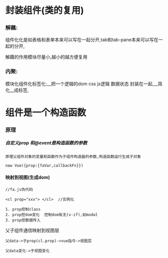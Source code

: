 
# 封装组件(类的复用)

### 解藕:
组件化化是如表格和表单本来可以写在一起分开,tab和tab-pane本来可以写在一起的分开,

解藕的作用模块尽量小,越小的越方便复用

###  内聚:
模块化组件化标签化:__把一个逻辑的dom  css  js逻辑  数据状态 封装在一起,__简化__成标签,

# 组件是一个构造函数

###  原理


##### 自定义prop 和@event是构造函数的参数


```
原理父组件对象的变量和函数作为子组件构造器的参数,构造函数运行生成子对象

new Vue({prop:{faVar,callbackFn}})

```
#### 映射到视图(生成dom)


```
//fa.js伪代码

<cl prop="xxx"> </cl>  //实例化

1. prop控制class 
2. prop控dom变化  控制dom有无(v-if),如modal
3. prop控数据传入
```

 父子组件通信映射到视图层
```
父data->子prop(cl.prop)->vue指令->视图层

父data变化->子视图变化

```

